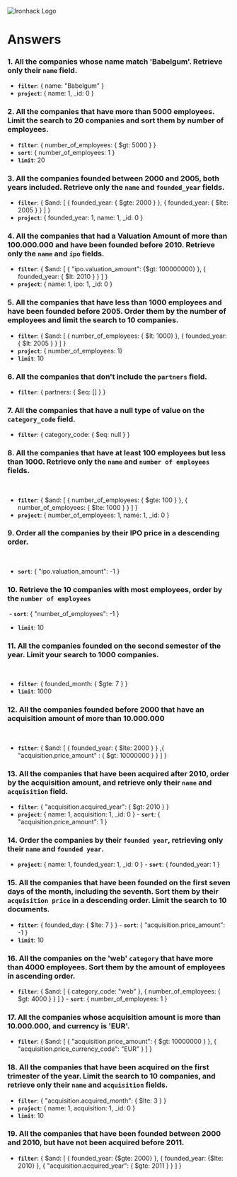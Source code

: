 ![Ironhack Logo](https://i.imgur.com/1QgrNNw.png)

# Answers

### 1. All the companies whose name match 'Babelgum'. Retrieve only their `name` field.

- **`filter`**: { name: "Babelgum" }
- **`project`**: { name: 1, _id: 0 }

### 2. All the companies that have more than 5000 employees. Limit the search to 20 companies and sort them by **number of employees**.

- **`filter`**: { number_of_employees: { $gt: 5000 } }
- **`sort`**: { number_of_employees: 1 }
- **`limit`**: 20

### 3. All the companies founded between 2000 and 2005, both years included. Retrieve only the `name` and `founded_year` fields.

- **`filter`**: { $and: [ { founded_year: { $gte: 2000 } }, { founded_year: { $lte: 2005 } } ] }
- **`project`**: { founded_year: 1, name: 1, _id: 0 }

### 4. All the companies that had a Valuation Amount of more than 100.000.000 and have been founded before 2010. Retrieve only the `name` and `ipo` fields.

- **`filter`**: { $and: [ { "ipo.valuation_amount": {$gt: 100000000} }, { founded_year: { $lt: 2010 } } ] }
- **`project`**: { name: 1, ipo: 1, _id: 0 }

### 5. All the companies that have less than 1000 employees and have been founded before 2005. Order them by the number of employees and limit the search to 10 companies.

- **`filter`**: { $and: [ { number_of_employees: { $lt: 1000} }, { founded_year: { $lt: 2005 } } ] }
- **`project`**: { number_of_employees: 1}
- **`limit`**: 10

### 6. All the companies that don't include the `partners` field.

- **`filter`**: { partners: { $eq: [] } }

### 7. All the companies that have a null type of value on the `category_code` field.

- **`filter`**: { category_code: { $eq: null } }

### 8. All the companies that have at least 100 employees but less than 1000. Retrieve only the `name` and `number of employees` fields.
​
- **`filter`**: { $and: [ { number_of_employees: { $gte: 100 } }, { number_of_employees: { $lte: 1000 } } ] }
- **`project`**: { number_of_employees: 1, name: 1, _id: 0 }
​
### 9. Order all the companies by their IPO price in a descending order.
​
- **`sort`**: { "ipo.valuation_amount": -1 }
​
### 10. Retrieve the 10 companies with most employees, order by the `number of employees`
​
​- **`sort`**: { "number_of_employees": -1 }
- **`limit`**: 10
​
### 11. All the companies founded on the second semester of the year. Limit your search to 1000 companies.
​
- **`filter`**: { founded_month: { $gte: 7 } } 
- **`limit`**: 1000
​
### 12. All the companies founded before 2000 that have an acquisition amount of more than 10.000.000
​
- **`filter`**: { $and: [ { founded_year: { $lte: 2000 } } ,{ "acquisition.price_amount" : { $gt: 10000000 } } ] }

### 13. All the companies that have been acquired after 2010, order by the acquisition amount, and retrieve only their `name` and `acquisition` field.

- **`filter`**: { "acquisition.acquired_year": { $gt: 2010 } }
- **`project`**: { name: 1, acquisition: 1, _id: 0 }
​- **`sort`**: { "acquisition.price_amount": 1 }

### 14. Order the companies by their `founded year`, retrieving only their `name` and `founded year`.

- **`project`**: { name: 1, founded_year: 1, _id: 0 }
​- **`sort`**: { founded_year: 1 }

### 15. All the companies that have been founded on the first seven days of the month, including the seventh. Sort them by their `acquisition price` in a descending order. Limit the search to 10 documents.

- **`filter`**: { founded_day: { $lte: 7 } }
​- **`sort`**: { "acquisition.price_amount": -1 }
- **`limit`**: 10

### 16. All the companies on the 'web' `category` that have more than 4000 employees. Sort them by the amount of employees in ascending order.

- **`filter`**: { $and: [ { category_code: "web" }, { number_of_employees: { $gt: 4000 } } ] }
​- **`sort`**: { number_of_employees: 1 }

### 17. All the companies whose acquisition amount is more than 10.000.000, and currency is 'EUR'.

- **`filter`**: { $and: [ { "acquisition.price_amount": { $gt: 10000000 } }, { "acquisition.price_currency_code": "EUR" } ] }

### 18. All the companies that have been acquired on the first trimester of the year. Limit the search to 10 companies, and retrieve only their `name` and `acquisition` fields.

- **`filter`**: { "acquisition.acquired_month": { $lte: 3 } }
- **`project`**: { name: 1, acquisition: 1, _id: 0 }
- **`limit`**: 10

### 19. All the companies that have been founded between 2000 and 2010, but have not been acquired before 2011.

- **`filter`**: { $and: [ { founded_year: {$gte: 2000} }, { founded_year: {$lte: 2010} }, { "acquisition.acquired_year": { $gte: 2011 } } ] }
